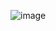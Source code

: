 ![image](https://github.com/l0lll000l/samples/assets/114205296/1c13265e-9114-4171-9efd-4c1e688499a9)
